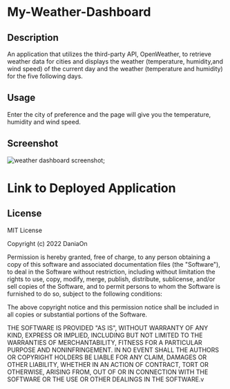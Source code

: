 # My-Weather-Dashboard

## Description

An application that utilizes the third-party API, OpenWeather, to retrieve weather data for cities and displays the weather (temperature, humidity,and wind speed) of the current day and the weather (temperature and humidity) for the five following days. 

## Usage

Enter the city of preference and the page will give you the temperature, humidity and wind speed.

## Screenshot

![weather dashboard screenshot]();


# Link to Deployed Application


## License

MIT License

Copyright (c) 2022 DaniaOn

Permission is hereby granted, free of charge, to any person obtaining a copy
of this software and associated documentation files (the "Software"), to deal
in the Software without restriction, including without limitation the rights
to use, copy, modify, merge, publish, distribute, sublicense, and/or sell
copies of the Software, and to permit persons to whom the Software is
furnished to do so, subject to the following conditions:

The above copyright notice and this permission notice shall be included in all
copies or substantial portions of the Software.

THE SOFTWARE IS PROVIDED "AS IS", WITHOUT WARRANTY OF ANY KIND, EXPRESS OR
IMPLIED, INCLUDING BUT NOT LIMITED TO THE WARRANTIES OF MERCHANTABILITY,
FITNESS FOR A PARTICULAR PURPOSE AND NONINFRINGEMENT. IN NO EVENT SHALL THE
AUTHORS OR COPYRIGHT HOLDERS BE LIABLE FOR ANY CLAIM, DAMAGES OR OTHER
LIABILITY, WHETHER IN AN ACTION OF CONTRACT, TORT OR OTHERWISE, ARISING FROM,
OUT OF OR IN CONNECTION WITH THE SOFTWARE OR THE USE OR OTHER DEALINGS IN THE
SOFTWARE.v